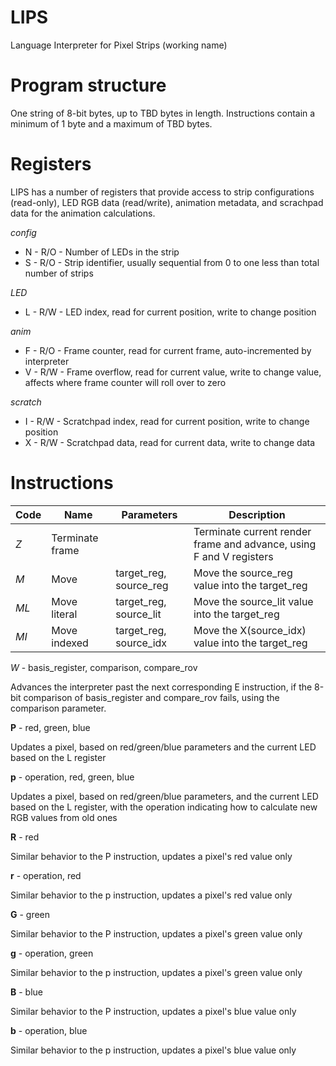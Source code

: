# LIPS
Language Interpreter for Pixel Strips (working name)

# Program structure

One string of 8-bit bytes, up to TBD bytes in length. Instructions contain a minimum of 1 byte and a maximum of TBD bytes.

# Registers

LIPS has a number of registers that provide access to strip configurations (read-only), LED RGB data (read/write), animation metadata, and scrachpad data for the animation calculations. 

_config_

* N - R/O - Number of LEDs in the strip 
* S - R/O - Strip identifier, usually sequential from 0 to one less than total number of strips

_LED_

* L - R/W - LED index, read for current position, write to change position

_anim_

* F - R/O - Frame counter, read for current frame, auto-incremented by interpreter
* V - R/W - Frame overflow, read for current value, write to change value, affects where frame counter will roll over to zero

_scratch_

* I - R/W - Scratchpad index, read for current position, write to change position
* X - R/W - Scratchpad data, read for current data, write to change data

# Instructions

Code | Name | Parameters | Description
---- | ---- | ---------- | -----------
*Z*  | Terminate frame | | Terminate current render frame and advance, using F and V registers
*M*  | Move | target_reg, source_reg | Move the source_reg value into the target_reg
*ML* | Move literal | target_reg, source_lit | Move the source_lit value into the target_reg
*MI* | Move indexed | target_reg, source_idx | Move the X(source_idx) value into the target_reg
 
*W* - basis_register, comparison, compare_rov

Advances the interpreter past the next corresponding E instruction, if the 8-bit comparison of basis_register and compare_rov fails, using the comparison parameter. 

**P** - red, green, blue

Updates a pixel, based on red/green/blue parameters and the current LED based on the L register

**p** - operation, red, green, blue

Updates a pixel, based on red/green/blue parameters, and the current LED based on the L register, with the operation indicating how to calculate new RGB values from old ones

**R** - red

Similar behavior to the P instruction, updates a pixel's red value only

**r** - operation, red

Similar behavior to the p instruction, updates a pixel's red value only

**G** - green

Similar behavior to the P instruction, updates a pixel's green value only

**g** - operation, green

Similar behavior to the p instruction, updates a pixel's green value only

**B** - blue

Similar behavior to the P instruction, updates a pixel's blue value only

**b** - operation, blue

Similar behavior to the p instruction, updates a pixel's blue value only

